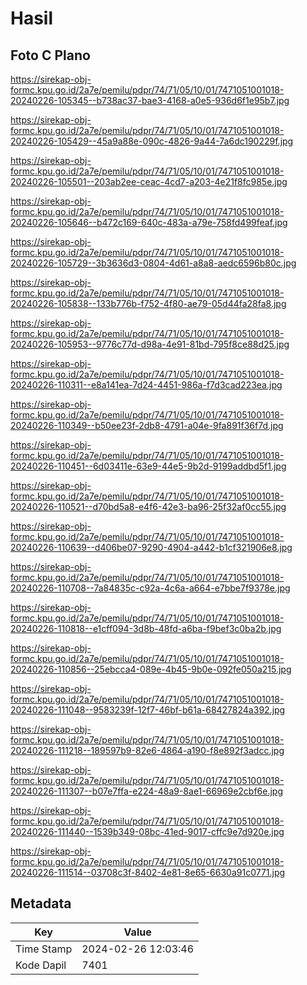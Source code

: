 # Hasil

## Foto C Plano

https://sirekap-obj-formc.kpu.go.id/2a7e/pemilu/pdpr/74/71/05/10/01/7471051001018-20240226-105345--b738ac37-bae3-4168-a0e5-936d6f1e95b7.jpg

https://sirekap-obj-formc.kpu.go.id/2a7e/pemilu/pdpr/74/71/05/10/01/7471051001018-20240226-105429--45a9a88e-090c-4826-9a44-7a6dc190229f.jpg

https://sirekap-obj-formc.kpu.go.id/2a7e/pemilu/pdpr/74/71/05/10/01/7471051001018-20240226-105501--203ab2ee-ceac-4cd7-a203-4e21f8fc985e.jpg

https://sirekap-obj-formc.kpu.go.id/2a7e/pemilu/pdpr/74/71/05/10/01/7471051001018-20240226-105646--b472c169-640c-483a-a79e-758fd499feaf.jpg

https://sirekap-obj-formc.kpu.go.id/2a7e/pemilu/pdpr/74/71/05/10/01/7471051001018-20240226-105729--3b3636d3-0804-4d61-a8a8-aedc6596b80c.jpg

https://sirekap-obj-formc.kpu.go.id/2a7e/pemilu/pdpr/74/71/05/10/01/7471051001018-20240226-105838--133b776b-f752-4f80-ae79-05d44fa28fa8.jpg

https://sirekap-obj-formc.kpu.go.id/2a7e/pemilu/pdpr/74/71/05/10/01/7471051001018-20240226-105953--9776c77d-d98a-4e91-81bd-795f8ce88d25.jpg

https://sirekap-obj-formc.kpu.go.id/2a7e/pemilu/pdpr/74/71/05/10/01/7471051001018-20240226-110311--e8a141ea-7d24-4451-986a-f7d3cad223ea.jpg

https://sirekap-obj-formc.kpu.go.id/2a7e/pemilu/pdpr/74/71/05/10/01/7471051001018-20240226-110349--b50ee23f-2db8-4791-a04e-9fa891f36f7d.jpg

https://sirekap-obj-formc.kpu.go.id/2a7e/pemilu/pdpr/74/71/05/10/01/7471051001018-20240226-110451--6d03411e-63e9-44e5-9b2d-9199addbd5f1.jpg

https://sirekap-obj-formc.kpu.go.id/2a7e/pemilu/pdpr/74/71/05/10/01/7471051001018-20240226-110521--d70bd5a8-e4f6-42e3-ba96-25f32af0cc55.jpg

https://sirekap-obj-formc.kpu.go.id/2a7e/pemilu/pdpr/74/71/05/10/01/7471051001018-20240226-110639--d406be07-9290-4904-a442-b1cf321906e8.jpg

https://sirekap-obj-formc.kpu.go.id/2a7e/pemilu/pdpr/74/71/05/10/01/7471051001018-20240226-110708--7a84835c-c92a-4c6a-a664-e7bbe7f9378e.jpg

https://sirekap-obj-formc.kpu.go.id/2a7e/pemilu/pdpr/74/71/05/10/01/7471051001018-20240226-110818--e1cff094-3d8b-48fd-a6ba-f9bef3c0ba2b.jpg

https://sirekap-obj-formc.kpu.go.id/2a7e/pemilu/pdpr/74/71/05/10/01/7471051001018-20240226-110856--25ebcca4-089e-4b45-9b0e-092fe050a215.jpg

https://sirekap-obj-formc.kpu.go.id/2a7e/pemilu/pdpr/74/71/05/10/01/7471051001018-20240226-111048--9583239f-12f7-46bf-b61a-68427824a392.jpg

https://sirekap-obj-formc.kpu.go.id/2a7e/pemilu/pdpr/74/71/05/10/01/7471051001018-20240226-111218--189597b9-82e6-4864-a190-f8e892f3adcc.jpg

https://sirekap-obj-formc.kpu.go.id/2a7e/pemilu/pdpr/74/71/05/10/01/7471051001018-20240226-111307--b07e7ffa-e224-48a9-8ae1-66969e2cbf6e.jpg

https://sirekap-obj-formc.kpu.go.id/2a7e/pemilu/pdpr/74/71/05/10/01/7471051001018-20240226-111440--1539b349-08bc-41ed-9017-cffc9e7d920e.jpg

https://sirekap-obj-formc.kpu.go.id/2a7e/pemilu/pdpr/74/71/05/10/01/7471051001018-20240226-111514--03708c3f-8402-4e81-8e65-6630a91c0771.jpg


## Metadata

| Key        | Value               |
| ---------- | ------------------- |
| Time Stamp | 2024-02-26 12:03:46 |
| Kode Dapil | 7401                |



